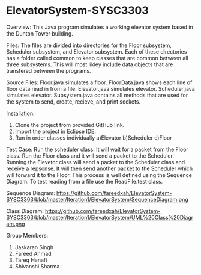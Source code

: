 # ElevatorSystem-SYSC3303

Overview: This Java program simulates a working elevator system based in the Dunton Tower building.

Files:
The files are divided into directories for the Floor subsystem, Scheduler subsystem, and Elevator subsystem. Each of these directories has a folder called common to keep classes that are common between all three subsystems. This will most likley include data objects that are transfered between the programs. 

Source Files:
Floor.java simulates a floor.
FloorData.java shows each line of floor data read in from a file.
Elevator.java simulates elevator.
Scheduler.java simulates elevator.
Subsystem.java contains all methods that are used for the system to send, create, recieve, and print sockets.

Installation: 
1)	Clone the project from provided GitHub link.
2)	Import the project in Eclipse IDE.
3)	Run in order classes individually
    a)Elevator
    b)Scheduler
    c)Floor

Test Case:
Run the scheduler class. It will wait for a packet from the Floor class. Run the Floor class and it will send a packet to the Scheduler. Running the Elevetor class will send a packet to the Scheduler class and receive a repsonse. It will then send another packet to the Scheduler which will forward it to the Floor. This process is well defined using the Sequence Diagram. To test reading from a file use the ReadFile.test class.

Sequence Diagram:
https://github.com/fareedxah/ElevatorSystem-SYSC3303/blob/master/Iteration1/ElevatorSystem/SequenceDiagram.png

Class Diagram:
https://github.com/fareedxah/ElevatorSystem-SYSC3303/blob/master/Iteration1/ElevatorSystem/UML%20Class%20Diagram.png

Group Members:
1)	Jaskaran Singh 
2)	Fareed Ahmad
3)	Tareq Hanafi
4)	Shivanshi Sharma
